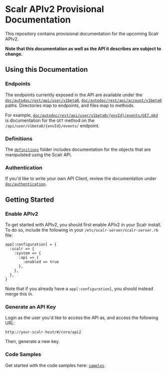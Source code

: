 Scalr APIv2 Provisional Documentation
=====================================

This repository contains provisional documentation for the upcoming Scalr
APIv2.

**Note that this documentation as well as the API it describes are subject to
change.**


Using this Documentation
------------------------

### Endpoints ###

The endpoints currently exposed in the API are available under the
[`doc/autodoc/rest/api/user/v1beta0`](./doc/autodoc/rest/api/user/v1beta0), [`doc/autodoc/rest/api/account/v1beta0`](./doc/autodoc/rest/api/account/v1beta0) paths. Directories map to endpoints,
and files map to methods.

For example, [`doc/autodoc/rest/api/user/v1beta0/{envId}/events/GET.mkd`](./doc/autodoc/rest/api/user/v1beta0/{envId}/events/GET.mkd)
is documentation for the `GET` method on the `/api/user/v1beta0/{envId}/events/`
endpoint.

### Definitions ###

The [`definitions`](./doc/autodoc/definitions) folder includes documentation for the
objects that are manipulated using the Scalr API.


### Authentication ###

If you'd like to write your own API Client, review the documentation under
[`doc/authentication`](./doc/authentication).


Getting Started
---------------

### Enable APIv2 ###

To get started with APIv2, you should first enable APIv2 in your Scalr install.
To do so, include the following in your `/etc/scalr-server/scalr-server.rb`
file:

    app[:configuration] = {
      :scalr => {
        :system => {
          :api => {
            :enabled => true
          },
        },
      },
    }

Note that if you already have a `app[:configuration]`, you should instead
merge this in.


### Generate an API Key ###

Login as the user you'd like to access the API as, and access the following
URL:

    http://your-scalr-host/#/core/api2

Then, generate a new key.


### Code Samples ###

Get started with the code samples here: [`samples`](./samples).
